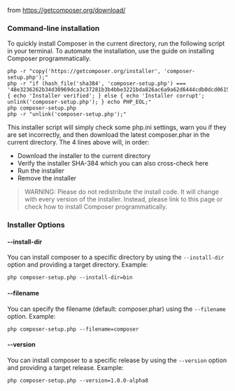 
from https://getcomposer.org/download/


### Command-line installation

To quickly install Composer in the current directory, run the following script in your terminal. To automate the installation, use the guide on installing Composer programmatically.

    php -r "copy('https://getcomposer.org/installer', 'composer-setup.php');"
    php -r "if (hash_file('sha384', 'composer-setup.php') === '48e3236262b34d30969dca3c37281b3b4bbe3221bda826ac6a9a62d6444cdb0dcd0615698a5cbe587c3f0fe57a54d8f5') { echo 'Installer verified'; } else { echo 'Installer corrupt'; unlink('composer-setup.php'); } echo PHP_EOL;"
    php composer-setup.php
    php -r "unlink('composer-setup.php');"

This installer script will simply check some php.ini settings, warn you if they are set incorrectly, and then download the latest composer.phar in the current directory. The 4 lines above will, in order:

- Download the installer to the current directory
- Verify the installer SHA-384 which you can also 
cross-check here
- Run the installer
- Remove the installer

>WARNING: Please do not redistribute the install code. It will change with every version of the installer. Instead, please link to this page or check how to install Composer programmatically.

### Installer Options

#### --install-dir

You can install composer to a specific directory by using the ```--install-dir``` option and providing a target directory. Example:

    php composer-setup.php --install-dir=bin

#### --filename
You can specify the filename (default: composer.phar) using the ```--filename``` option. Example:

    php composer-setup.php --filename=composer

#### --version

You can install composer to a specific release by using the ```--version``` option and providing a target release. Example:

    php composer-setup.php --version=1.0.0-alpha8

    